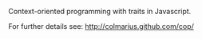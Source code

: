 Context-oriented programming with traits in Javascript.

For further details see: http://colmarius.github.com/cop/
